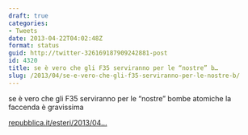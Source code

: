 ```yaml
---
draft: true
categories:
- Tweets
date: 2013-04-22T04:02:48Z
format: status
guid: http://twitter-326169187909242881-post
id: 4320
title: se è vero che gli F35 serviranno per le “nostre” b…
slug: /2013/04/se-e-vero-che-gli-f35-serviranno-per-le-nostre-b/
---
```


se è vero che gli F35 serviranno per le “nostre” bombe atomiche la faccenda è gravissima
  
[repubblica.it/esteri/2013/04…](http://www.repubblica.it/esteri/2013/04/21/news/usa_11_miliardi_per_adeguare_le_atomiche_agli_f-35-57197605/)
